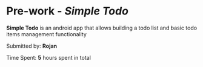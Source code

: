 # Pre-work - *Simple Todo*

**Simple Todo** is an android app that allows building a todo list and basic todo items management functionality

Submitted by: **Rojan**

Time Spent: **5** hours spent in total
